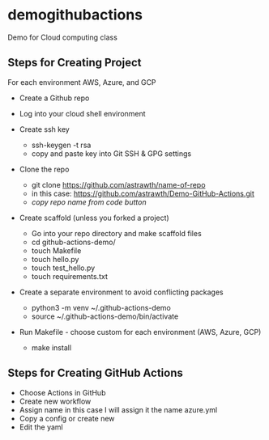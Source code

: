 # demogithubactions

Demo for Cloud computing class

## Steps for Creating Project
For each environment AWS, Azure, and GCP

- Create a Github repo

- Log into your cloud shell environment

- Create ssh key
  - ssh-keygen -t rsa
  - copy and paste key into Git SSH & GPG settings

- Clone the repo
  - git clone https://github.com/astrawth/name-of-repo
  - in this case: https://github.com/astrawth/Demo-GitHub-Actions.git
  - *copy repo name from code button*

- Create scaffold (unless you forked a project)
  - Go into your repo directory and make scaffold files
  - cd github-actions-demo/
  - touch Makefile
  - touch hello.py
  - touch test_hello.py
  - touch requirements.txt

- Create a separate environment to avoid conflicting packages
  - python3 -m venv ~/.github-actions-demo
  - source ~/.github-actions-demo/bin/activate

- Run Makefile - choose custom for each environment (AWS, Azure, GCP)
  - make install
  
 ## Steps for Creating GitHub Actions
 
 - Choose Actions in GitHub
  - Create new workflow
  - Assign name in this case I will assign it the name azure.yml
  - Copy a config or create new
  - Edit the yaml
